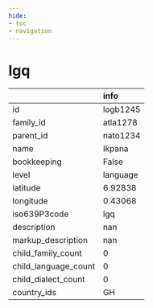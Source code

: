 ```yaml
---
hide:
- toc
- navigation
---
```

# lgq
|                      | info     |
|:---------------------|:---------|
| id                   | logb1245 |
| family_id            | atla1278 |
| parent_id            | nato1234 |
| name                 | Ikpana   |
| bookkeeping          | False    |
| level                | language |
| latitude             | 6.92838  |
| longitude            | 0.43068  |
| iso639P3code         | lgq      |
| description          | nan      |
| markup_description   | nan      |
| child_family_count   | 0        |
| child_language_count | 0        |
| child_dialect_count  | 0        |
| country_ids          | GH       |